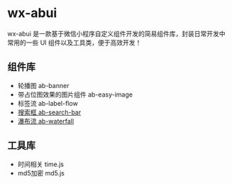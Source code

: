 # wx-abui
wx-abui 是一款基于微信小程序自定义组件开发的简易组件库，封装日常开发中常用的一些 UI 组件以及工具类，便于高效开发！

## 组件库
- 轮播图 ab-banner
- 带占位图效果的图片组件 ab-easy-image
- 标签流 ab-label-flow
- [搜索框 ab-search-bar](https://www.jianshu.com/p/413d55ee16ec)
- [瀑布流 ab-waterfall](https://www.jianshu.com/p/8665580744b7)

## 工具库
- 时间相关 time.js
- md5加密 md5.js
